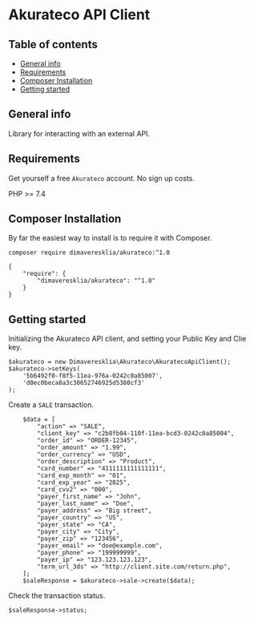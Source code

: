 # Akurateco API Client

## Table of contents
* [General info](#general-info)
* [Requirements](#requirements)
* [Composer Installation](#composer-installation)
* [Getting started](#getting-started)

## General info
Library for interacting with an external API.

## Requirements
Get yourself a free `Akurateco` account. No sign up costs.

PHP >= 7.4

## Composer Installation
By far the easiest way to install is to require it with Composer.
```
composer require dimaveresklia/akurateco:^1.0

{
    "require": {
        "dimaveresklia/akurateco": "^1.0"
    }
}
```

## Getting started
Initializing the Akurateco API client, and setting your Public Key and Clie key.

```
$akurateco = new Dimaveresklia\Akurateco\AkuratecoApiClient();
$akurateco->setKeys(
    '5b6492f0-f8f5-11ea-976a-0242c0a85007',
    'd0ec0beca8a3c30652746925d5380cf3'
);
```

Create a `SALE` transaction.
```
    $data = [
        "action" => "SALE",
        "client_key" => "c2b8fb04-110f-11ea-bcd3-0242c0a85004",
        "order_id" => "ORDER-12345",
        "order_amount" => "1.99",
        "order_currency" => "USD",
        "order_description" => "Product",
        "card_number" => "4111111111111111",
        "card_exp_month" => "01",
        "card_exp_year" => "2025",
        "card_cvv2" => "000",
        "payer_first_name" => "John",
        "payer_last_name" => "Doe",
        "payer_address" => "Big street",
        "payer_country" => "US",
        "payer_state" => "CA",
        "payer_city" => "City",
        "payer_zip" => "123456",
        "payer_email" => "doe@example.com",
        "payer_phone" => "199999999",
        "payer_ip" => "123.123.123.123",
        "term_url_3ds" => "http://client.site.com/return.php",
    ];
    $saleResponse = $akurateco->sale->create($data);
```

Check the transaction status.

```
$saleResponse->status; 
```